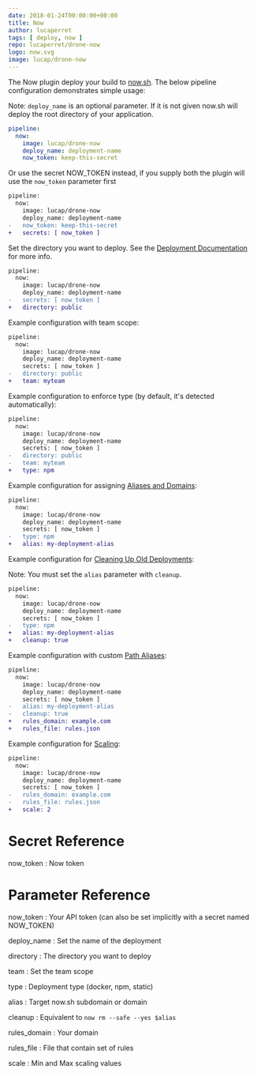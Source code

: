 ```yaml
---
date: 2018-01-24T00:00:00+00:00
title: Now
author: lucaperret
tags: [ deploy, now ]
repo: lucaperret/drone-now
logo: now.svg
image: lucap/drone-now
---
```


The Now plugin deploy your build to [now.sh](https://zeit.co/now). The below pipeline configuration demonstrates simple usage:

Note: `deploy_name` is an optional parameter. If it is not given now.sh will deploy the root directory of your application.

```yaml
pipeline:
  now:
    image: lucap/drone-now
    deploy_name: deployment-name
    now_token: keep-this-secret
```

Or use the secret NOW_TOKEN instead, if you supply both the plugin will use the `now_token` parameter first

```diff
pipeline:
  now:
    image: lucap/drone-now
    deploy_name: deployment-name
-   now_token: keep-this-secret
+   secrets: [ now_token ]
```

Set the directory you want to deploy. See the [Deployment Documentation](https://zeit.co/docs/getting-started/deployment#) for more info.

```diff
pipeline:
  now:
    image: lucap/drone-now
    deploy_name: deployment-name
-   secrets: [ now_token ]
+   directory: public
```

Example configuration with team scope:

```diff
pipeline:
  now:
    image: lucap/drone-now
    deploy_name: deployment-name
    secrets: [ now_token ]
-   directory: public
+   team: myteam
```


Example configuration to enforce type (by default, it's detected automatically):

```diff
pipeline:
  now:
    image: lucap/drone-now
    deploy_name: deployment-name
    secrets: [ now_token ]
-   directory: public
-   team: myteam
+   type: npm
```

Example configuration for assigning [Aliases and Domains](https://zeit.co/docs/features/aliases):

```diff
pipeline:
  now:
    image: lucap/drone-now
    deploy_name: deployment-name
    secrets: [ now_token ]
-   type: npm
+   alias: my-deployment-alias
```

Example configuration for [Cleaning Up Old Deployments](https://zeit.co/docs/other/faq#how-do-i-remove-an-old-deployment):

Note: You must set the `alias` parameter with `cleanup`.

```diff
pipeline:
  now:
    image: lucap/drone-now
    deploy_name: deployment-name
    secrets: [ now_token ]
-   type: npm
+   alias: my-deployment-alias
+   cleanup: true
```

Example configuration with custom [Path Aliases](https://zeit.co/docs/features/path-aliases):

```diff
pipeline:
  now:
    image: lucap/drone-now
    deploy_name: deployment-name
    secrets: [ now_token ]
-   alias: my-deployment-alias
-   cleanup: true
+   rules_domain: example.com
+   rules_file: rules.json
```

Example configuration for [Scaling](https://zeit.co/docs/getting-started/scaling):

```diff
pipeline:
  now:
    image: lucap/drone-now
    deploy_name: deployment-name
    secrets: [ now_token ]
-   rules_domain: example.com
-   rules_file: rules.json
+   scale: 2
```


# Secret Reference

now_token
: Now token

# Parameter Reference

now_token
: Your API token (can also be set implicitly with a secret named NOW_TOKEN)

deploy_name
: Set the name of the deployment

directory
: The directory you want to deploy

team
: Set the team scope

type
: Deployment type (docker, npm, static)

alias
: Target now.sh subdomain or domain

cleanup
: Equivalent to `now rm --safe --yes $alias`

rules_domain
: Your domain

rules_file
: File that contain set of rules

scale
: Min and Max scaling values
